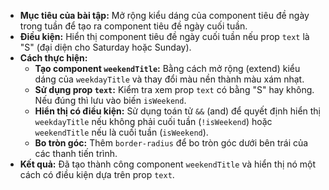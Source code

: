 *   **Mục tiêu của bài tập:** Mở rộng kiểu dáng của component tiêu đề ngày trong tuần để tạo ra component tiêu đề ngày cuối tuần.
*   **Điều kiện:** Hiển thị component tiêu đề ngày cuối tuần nếu prop `text` là "S" (đại diện cho Saturday hoặc Sunday).
*   **Cách thực hiện:**
    *   **Tạo component `weekendTitle`:** Bằng cách mở rộng (extend) kiểu dáng của `weekdayTitle` và thay đổi màu nền thành màu xám nhạt.
    *   **Sử dụng prop `text`:** Kiểm tra xem prop `text` có bằng "S" hay không. Nếu đúng thì lưu vào biến `isWeekend`.
    *   **Hiển thị có điều kiện:** Sử dụng toán tử `&&` (and) để quyết định hiển thị `weekdayTitle` nếu không phải cuối tuần (`!isWeekend`) hoặc `weekendTitle` nếu là cuối tuần (`isWeekend`).
    *   **Bo tròn góc:** Thêm `border-radius` để bo tròn góc dưới bên trái của các thanh tiến trình.
*   **Kết quả:** Đã tạo thành công component `weekendTitle` và hiển thị nó một cách có điều kiện dựa trên prop `text`.
